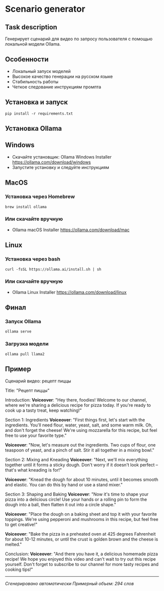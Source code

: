 # Scenario generator

## Task description
Генерирует сценарий для видео по запросу пользователя с помощью локальной модели Ollama.

## Особенности
- Локальный запуск моделей
- Высокое качество генерации на русском языке
- Стабильность работы
- Четкое следование инструкциям промпта

## Установка и запуск

```
pip install -r requirements.txt
```

## Установка Ollama

## Windows
- Скачайте установщик: Ollama Windows Installer https://ollama.com/download/windows
- Запустите установку и следуйте инструкциям

## MacOS
### Установка через Homebrew
```
brew install ollama
```
### Или скачайте вручную
- Ollama macOS Installer https://ollama.com/download/mac

## Linux
### Установка через bash
```
curl -fsSL https://ollama.ai/install.sh | sh
```
### Или скачайте вручную
- Ollama Linux Installer https://ollama.com/download/linux


## Финал
### Запуск Ollama
```
ollama serve
```
### Загрузка модели
```
ollama pull llama2
```

## Пример

Сценарий видео: рецепт пиццы

 Title: "Рецепт пиццы"

Introduction:
**Voiceover**: "Hey there, foodies! Welcome to our channel, where we're sharing a delicious recipe for pizza today. If you're ready to cook up a tasty treat, keep watching!"

Section 1: Ingredients
**Voiceover**: "First things first, let's start with the ingredients. You'll need flour, water, yeast, salt, and some warm milk. Oh, and don't forget the cheese! We're using mozzarella for this recipe, but feel free to use your favorite type."

**Voiceover**: "Now, let's measure out the ingredients. Two cups of flour, one teaspoon of yeast, and a pinch of salt. Stir it all together in a mixing bowl."

Section 2: Mixing and Kneading
**Voiceover**: "Next, we'll mix everything together until it forms a sticky dough. Don't worry if it doesn't look perfect – that's what kneading is for!"

**Voiceover**: "Knead the dough for about 10 minutes, until it becomes smooth and elastic. You can do this by hand or use a stand mixer."

Section 3: Shaping and Baking
**Voiceover**: "Now it's time to shape your pizza into a delicious circle! Use your hands or a rolling pin to form the dough into a ball, then flatten it out into a circle shape."

**Voiceover**: "Place the dough on a baking sheet and top it with your favorite toppings. We're using pepperoni and mushrooms in this recipe, but feel free to get creative!"

**Voiceover**: "Bake the pizza in a preheated oven at 425 degrees Fahrenheit for about 10-12 minutes, or until the crust is golden brown and the cheese is melted."

Conclusion:
**Voiceover**: "And there you have it, a delicious homemade pizza recipe! We hope you enjoyed this video and can't wait to try out this recipe yourself. Don't forget to subscribe to our channel for more tasty recipes and cooking tips!"

---
*Сгенерировано автоматически*
*Примерный объем: 294 слов*

